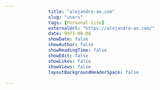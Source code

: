 ---
                title: "alejandro-ao.com"
                slug: "users"
                tags: [Personal site]
                externalUrl: "https://alejandro-ao.com/"
                date: 9971-08-08
                showDate: false
                showAuthor: false
                showReadingTime: false
                showEdit: false
                showLikes: false
                showViews: false
                layoutBackgroundHeaderSpace: false
                ---
